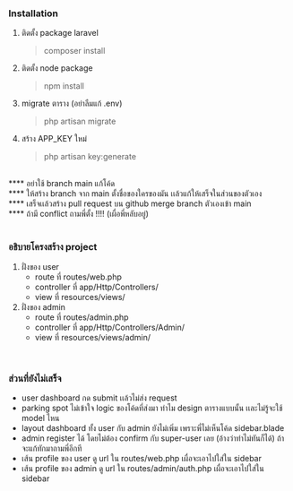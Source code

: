 ### Installation

1. ติดตั้ง package laravel
    > composer install
2. ติดตั้ง node package
    > npm install
3. migrate ตาราง (อย่าลืมแก้ .env)
    > php artisan migrate
4. สร้าง APP_KEY ใหม่
    > php artisan key:generate

<br>
**** อย่าใช้ branch main แก้โค้ด <br>
**** ให้สร้าง branch จาก main ตั้งชื่อของใครของมัน เเล้วแก้ให้เสร็จในส่วนของตัวเอง<br>
**** เสร็จเเล้วสร้าง pull request บน github merge branch ตัวเองเข้า main<br>
**** ถ้ามี conflict ถามพี่ตั้ง !!!! (เผื่อพี่หลับอยู่)<br>
<br>

### อธิบายโครงสร้าง project

1. ฝั่งของ user
    - route ที่ routes/web.php
    - controller ที่ app/Http/Controllers/
    - view ที่ resources/views/
2. ฝั่งของ admin
    - route ที่ routes/admin.php
    - controller ที่ app/Http/Controllers/Admin/
    - view ที่ resources/views/admin/

<br>

### ส่วนที่ยังไม่เสร็จ

-   user dashboard กด submit เเล้วไม่ส่ง request
-   parking spot ไม่เข้าใจ logic ของโค้ดที่ส่งมา ทำไม design ตารางแบบนั้น เเละไม่รู้จะใช้ model ไหน
-   layout dashboard ทั้ง user กับ admin ยังไม่เพิ่ม เพราะพี่ไม่เห็นโค้ด sidebar.blade
-   admin register ได้ โดยไม่ต้อง confirm กับ super-user เลย (อ้างว่าทำไม่ทันก็ได้) ถ้าจะแก้ทักมาถามพี่อีกที
-   เส้น profile ของ user ดู url ใน routes/web.php เผื่อจะเอาไปใส่ใน sidebar
-   เส้น profile ของ admin ดู url ใน routes/admin/auth.php เผื่อจะเอาไปใส่ใน sidebar
